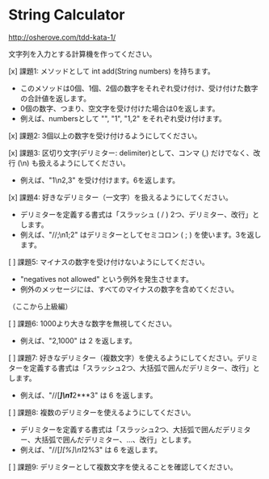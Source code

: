 # String Calculator

http://osherove.com/tdd-kata-1/

文字列を入力とする計算機を作ってください。

[x] 課題1: メソッドとして int add(String numbers) を持ちます。
- このメソッドは0個、1個、2個の数字をそれぞれ受け付け、受け付けた数字の合計値を返します。
- 0個の数字、つまり、空文字を受け付けた場合は0を返します。
- 例えば、numbersとして "", "1", "1,2" をそれぞれ受け付けます。

[x] 課題2: 3個以上の数字を受け付けるようにしてください。

[x] 課題3: 区切り文字(デリミター: delimiter)として、コンマ (,) だけでなく、改行 (\n) も扱えるようにしてください。
- 例えば、"1\n2,3" を受け付けます。6を返します。

[x] 課題4: 好きなデリミター（一文字）を扱えるようにしてください。
- デリミターを定義する書式は「スラッシュ ( / ) 2つ、デリミター、改行」とします。
- 例えば、"//;\n1;2" はデリミターとしてセミコロン ( ; ) を使います。3を返します。

[ ] 課題5: マイナスの数字を受け付けないようにしてください。
- "negatives not allowed" という例外を発生させます。
- 例外のメッセージには、すべてのマイナスの数字を含めてください。

（ここから上級編）

[ ] 課題6: 1000より大きな数字を無視してください。
- 例えば、"2,1000" は 2 を返します。

[ ] 課題7: 好きなデリミター（複数文字）を使えるようにしてください。デリミターを定義する書式は「スラッシュ2つ、大括弧で囲んだデリミター、改行」とします。
- 例えば、"//[***]\n1***2***3" は 6 を返します。

[ ] 課題8: 複数のデリミターを使えるようにしてください。
- デリミターを定義する書式は「スラッシュ2つ、大括弧で囲んだデリミター、大括弧で囲んだデリミター、...、改行」とします。
- 例えば、"//[*][%]\n1*2%3" は 6 を返します。

[ ] 課題9: デリミターとして複数文字を使えることを確認してください。


